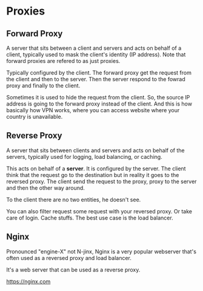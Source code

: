 # Proxies

## Forward Proxy

A server that sits between a client and servers and acts on behalf of a client, typically used to mask the client's identity (IP address). Note that forward proxies are refered to as just proxies.

Typically configured by the client. The forward proxy get the request from the client and then to the server. Then the server respond to the fowrad proxy and finally to the client.

Sometimes it is used to hide the request from the client. So, the source IP address is going to the forward proxy instead of the client. And this is how basically how VPN works, where you can access website where your country is unavailable.


## Reverse Proxy

A server that sits between clients and servers and acts on behalf of the servers, typically used for logging, load balancing, or caching.

This acts on behalf of a **server**. It is configured by the server. The client think that the request go to the destination but in reality it goes to the reversed proxy. The client send the request to the proxy, proxy to the server and then the other way around.

To the client there are no two entities, he doesn't see.

You can also filter request some request with your reversed proxy. Or take care of login. Cache stuffs. The best use case is the load balancer.

## Nginx

Pronounced "engine-X" not N-jinx, Nginx is a very popular webserver that's often used as a reversed proxy and load balancer.

It's a web server that can be used as a reverse proxy. 

https://nginx.com
